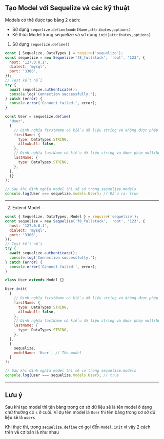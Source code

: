 <!-- Tạo Model với Sequelize và các kỹ thuật -->

## Tạo Model với Sequelize và các kỹ thuật

Models có thể được tạo bằng 2 cách:

- Sử dụng `sequelize.define(modelName,attributes,options)`
- Kế thừa Model trong sequelize và sử dụng `init(attributes,options)`

1. Sử dụng `sequelize.define()`

```javascript
const { Sequelize, DataTypes } = require('sequelize');
const sequelize = new Sequelize('f8_fullstack', 'root', '123', {
  host: '127.0.0.1',
  dialect: 'mysql',
  port: '3306',
});
// Test kết nối
try {
  await sequelize.authenticate();
  console.log('Connection successfully.');
} catch (error) {
  console.error('Connect failed:', error);
}

const User = sequelize.define(
  'User',
  {
    // Định nghĩa firstName có kiểu dữ liệu string và không được phép null
    firstName: {
      type: DataTypes.STRING,
      allowNull: false,
    },
    // Định nghĩa lastName có kiểu dữ liệu string và được phép null(Nếu không xét allowNull mặc định sẽ là true)
    lastName: {
      type: DataTypes.STRING,
    },
  },
  {}
);

// Sau khi định nghĩa model thì sẽ có trong sequelize.models
console.log(User === sequelize.models.User); // Đầu ra: true
```

---

2. Extend Model

```javascript
const { Sequelize, DataTypes, Model } = require('sequelize');
const sequelize = new Sequelize('f8_fullstack', 'root', '123', {
  host: '127.0.0.1',
  dialect: 'mysql',
  port: '3306',
});
// Test kết nối
try {
  await sequelize.authenticate();
  console.log('Connection successfully.');
} catch (error) {
  console.error('Connect failed:', error);
}

class User extends Model {}

User.init(
  {
    // Định nghĩa firstName có kiểu dữ liệu string và không được phép null
    firstName: {
      type: DataTypes.STRING,
      allowNull: false,
    },
    // Định nghĩa lastName có kiểu dữ liệu string và được phép null(Nếu không xét allowNull mặc định sẽ là true)
    lastName: {
      type: DataTypes.STRING,
    },
  },
  {
    sequelize,
    modelName: 'User', // Tên model
  }
);

// Sau khi định nghĩa model thì sẽ có trong sequelize.models
console.log(User === sequelize.models.User); // true
```

---

## Lưu ý

Sau khi tạo model thì tên bảng trong cơ sở dữ liệu sẽ là tên model ở dạng chữ thường có `s` ở cuối. Ví dụ tên model là `User` thì tên bảng trong cơ sở dữ liệu sẽ là `users`

Khi thực thi, trong `sequelize.define` có gọi đến `Model.init` vì vậy 2 cách trên về cơ bản là như nhau
